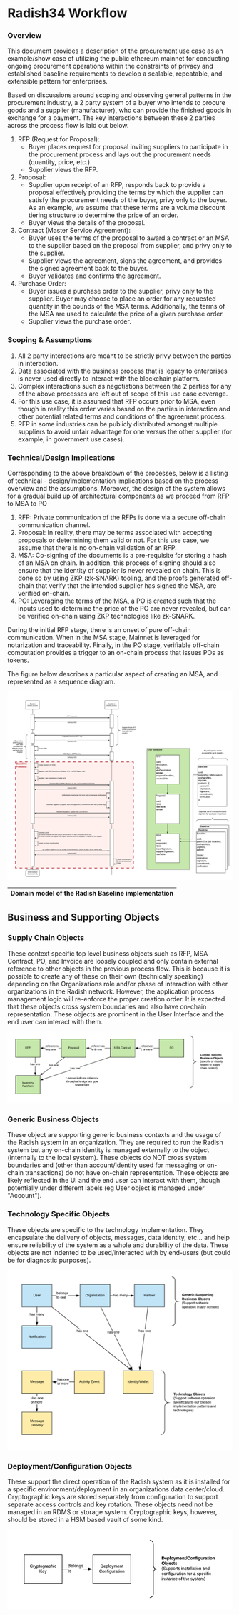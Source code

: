 # Radish34 Workflow

### Overview

This document provides a description of the procurement use case as an example/show case of utilizing the public ethereum mainnet for conducting ongoing procurement operations within the constraints of privacy and established baseline requirements to develop a scalable, repeatable, and extensible pattern for enterprises.

Based on discussions around scoping and observing general patterns in the procurement industry, a 2 party system of a buyer who intends to procure goods and a supplier \(manufacturer\), who can provide the finished goods in exchange for a payment. The key interactions between these 2 parties across the process flow is laid out below.

1. RFP \(Request for Proposal\):
   * Buyer places request for proposal inviting suppliers to participate in the procurement process and lays out the procurement needs \(quantity, price, etc.\).
   * Supplier views the RFP.
2. Proposal:
   * Supplier upon receipt of an RFP, responds back to provide a proposal effectively providing the terms by which the supplier can satisfy the procurement needs of the buyer, privy only to the buyer. As an example, we assume that these terms are a volume discount tiering structure to determine the price of an order.
   * Buyer views the details of the proposal.
3. Contract \(Master Service Agreement\):
   * Buyer uses the terms of the proposal to award a contract or an MSA to the supplier based on the proposal from supplier, and privy only to the supplier.
   * Supplier views the agreement, signs the agreement, and provides the signed agreement back to the buyer.
   * Buyer validates and confirms the agreement.
4. Purchase Order:
   * Buyer issues a purchase order to the supplier, privy only to the supplier. Buyer may choose to place an order for any requested quantity in the bounds of the MSA terms. Additionally, the terms of the MSA are used to calculate the price of a given purchase order.
   * Supplier views the purchase order.

### Scoping & Assumptions

1. All 2 party interactions are meant to be strictly privy between the parties in interaction.
2. Data associated with the business process that is legacy to enterprises is never used directly to interact with the blockchain platform.
3. Complex interactions such as negotiations between the 2 parties for any of the above processes are left out of scope of this use case coverage.
4. For this use case, it is assumed that RFP occurs prior to MSA, even though in reality this order varies based on the parties in interaction and other potential related terms and conditions of the agreement process.
5. RFP in some industries can be publicly distributed amongst multiple suppliers to avoid unfair advantage for one versus the other supplier \(for example, in government use cases\).

### Technical/Design Implications

Corresponding to the above breakdown of the processes, below is a listing of technical - design/implementation implications based on the process overview and the assumptions. Moreover, the design of the system allows for a gradual build up of architectural components as we proceed from RFP to MSA to PO

1. RFP: Private communication of the RFPs is done via a secure off-chain communication channel.
2. Proposal: In reality, there may be terms associated with accepting proposals or determining them valid or not. For this use case, we assume that there is no on-chain validation of an RFP.
3. MSA: Co-signing of the documents is a pre-requisite for storing a hash of an MSA on chain. In addition, this process of signing should also ensure that the identity of supplier is never revealed on chain. This is done so by using ZKP \(zk-SNARK\) tooling, and the proofs generated off-chain that verify that the intended supplier has signed the MSA, are verified on-chain.
4. PO: Leveraging the terms of the MSA, a PO is created such that the inputs used to determine the price of the PO are never revealed, but can be verified on-chain using ZKP technologies like zk-SNARK.

During the initial RFP stage, there is an onset of pure off-chain communication. When in the MSA stage, Mainnet is leveraged for notarization and traceability. Finally, in the PO stage, verifiable off-chain computation provides a trigger to an on-chain process that issues POs as tokens.

The figure below describes a particular aspect of creating an MSA, and represented as a sequence diagram.

![](../.gitbook/assets/r34-queue-based-workflow-design-rfp-to-msa-flow%20%281%29.jpg)

| Domain model of the Radish Baseline implementation |
| :--- |


## Business and Supporting Objects

### Supply Chain Objects

These context specific top level business objects such as RFP, MSA Contract, PO, and Invoice are loosely coupled and only contain external reference to other objects in the previous process flow. This is because it is possible to create any of these on their own \(technically speaking\) depending on the Organizations role and/or phase of interaction with other organizations in the Radish network. However, the application process management logic will re-enforce the proper creation order. It is expected that these objects cross system boundaries and also have on-chain representation. These objects are prominent in the User Interface and the end user can interact with them.

![](../.gitbook/assets/revised-radish-user-stories-business-objects-1%20%281%29.png)

### Generic Business Objects

These object are supporting generic business contexts and the usage of the Radish system in an organization. They are required to run the Radish system but any on-chain identity is managed externally to the object \(internally to the local system\). These objects do NOT cross system boundaries and \(other than account/identity used for messaging or on-chain transactions\) do not have on-chain representation. These objects are likely reflected in the UI and the end user can interact with them, though potentially under different labels \(eg User object is managed under "Account"\).

### Technology Specific Objects

These objects are specific to the technology implementation. They encapsulate the delivery of objects, messages, data identity, etc... and help ensure reliability of the system as a whole and durability of the data. These objects are not indented to be used/interacted with by end-users \(but could be for diagnostic purposes\).

![](../.gitbook/assets/revised-radish-user-stories-business-objects-2%20%281%29.png)

### Deployment/Configuration Objects

These support the direct operation of the Radish system as it is installed for a specific environment/deployment in an organizations data center/cloud. Cryptographic keys are stored separately from configuration to support separate access controls and key rotation. These objects need not be managed in an RDMS or storage system. Cryptographic keys, however, should be stored in a HSM based vault of some kind.

![](../.gitbook/assets/revised-radish-user-stories-business-objects-3%20%281%29.png)

